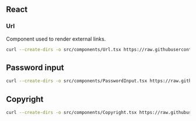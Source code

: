 ## React

### Url
Component used to render external links.
```bash
curl --create-dirs -o src/components/Url.tsx https://raw.githubusercontent.com/ivanstan/woodpecker/main/react/Url.tsx
```

## Password input
```bash
curl --create-dirs -o src/components/PasswordInput.tsx https://raw.githubusercontent.com/ivanstan/woodpecker/main/react/PasswordInput.tsx
```

## Copyright
```bash
curl --create-dirs -o src/components/Copyright.tsx https://raw.githubusercontent.com/ivanstan/woodpecker/main/react/Copyright.tsx
```
